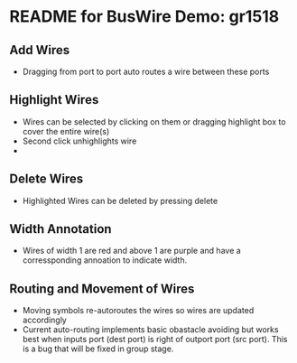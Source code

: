 # README for BusWire Demo: gr1518

## Add Wires
- Dragging from port to port auto routes a wire between these ports

## Highlight Wires
 - Wires can be selected by clicking on them or dragging highlight box to cover the entire wire(s)
 - Second click unhighlights wire 
 - 
## Delete Wires
 - Highlighted Wires can be deleted by pressing delete

## Width Annotation
  - Wires of width 1 are red and above 1 are purple and have a corressponding annoation to indicate width.

## Routing and Movement of Wires
 - Moving symbols re-autoroutes the wires so wires are updated accordingly
 - Current auto-routing implements basic obastacle avoiding but works best when inputs port (dest port) is right of outport port (src port). This is a bug that   will be fixed in group stage.


